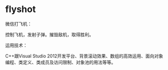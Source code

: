 flyshot
=======
微信打飞机：

控制飞机，发射子弹。摧毁敌机，取得胜利。


运用技术：

C++跟Visual Studio 2012开发平台、背景滚动效果、数组的高效运用、面向对象编程、类定义、类成员及访问限制、对象池的用法等等。
